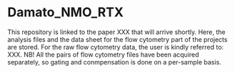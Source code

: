 # Damato_NMO_RTX
This repository is linked to the paper XXX that will arrive shortly. 
Here, the analysis files and the data sheet for the flow cytometry part of the projects are stored. For the raw flow cytometry data, the user is kindly referred to: XXX. NB! All the pairs of flow cytometry files have been acquired separately, so gating and conmpensation is done on a per-sample basis. 
